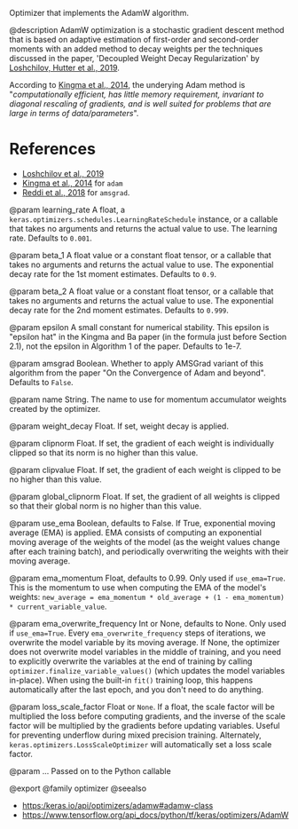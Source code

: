 Optimizer that implements the AdamW algorithm.

@description
AdamW optimization is a stochastic gradient descent method that is based on
adaptive estimation of first-order and second-order moments with an added
method to decay weights per the techniques discussed in the paper,
'Decoupled Weight Decay Regularization' by
[Loshchilov, Hutter et al., 2019](https://arxiv.org/abs/1711.05101).

According to
[Kingma et al., 2014](http://arxiv.org/abs/1412.6980),
the underying Adam method is "*computationally
efficient, has little memory requirement, invariant to diagonal rescaling of
gradients, and is well suited for problems that are large in terms of
data/parameters*".

# References
- [Loshchilov et al., 2019](https://arxiv.org/abs/1711.05101)
- [Kingma et al., 2014](http://arxiv.org/abs/1412.6980) for `adam`
- [Reddi et al., 2018](
    https://openreview.net/pdf?id=ryQu7f-RZ) for `amsgrad`.

@param learning_rate
A float, a
`keras.optimizers.schedules.LearningRateSchedule` instance, or
a callable that takes no arguments and returns the actual value to
use. The learning rate. Defaults to `0.001`.

@param beta_1
A float value or a constant float tensor, or a callable
that takes no arguments and returns the actual value to use. The
exponential decay rate for the 1st moment estimates.
Defaults to `0.9`.

@param beta_2
A float value or a constant float tensor, or a callable
that takes no arguments and returns the actual value to use. The
exponential decay rate for the 2nd moment estimates.
Defaults to `0.999`.

@param epsilon
A small constant for numerical stability. This epsilon is
"epsilon hat" in the Kingma and Ba paper (in the formula just
before Section 2.1), not the epsilon in Algorithm 1 of the paper.
Defaults to 1e-7.

@param amsgrad
Boolean. Whether to apply AMSGrad variant of this algorithm
from the paper "On the Convergence of Adam and beyond".
Defaults to `False`.

@param name
String. The name to use
for momentum accumulator weights created by
the optimizer.

@param weight_decay
Float. If set, weight decay is applied.

@param clipnorm
Float. If set, the gradient of each weight is individually
clipped so that its norm is no higher than this value.

@param clipvalue
Float. If set, the gradient of each weight is clipped to be
no higher than this value.

@param global_clipnorm
Float. If set, the gradient of all weights is clipped
so that their global norm is no higher than this value.

@param use_ema
Boolean, defaults to False. If True, exponential moving average
(EMA) is applied. EMA consists of computing an exponential moving
average of the weights of the model (as the weight values change after
each training batch), and periodically overwriting the weights with
their moving average.

@param ema_momentum
Float, defaults to 0.99. Only used if `use_ema=True`.
This is the momentum to use when computing
the EMA of the model's weights:
`new_average = ema_momentum * old_average + (1 - ema_momentum) *
current_variable_value`.

@param ema_overwrite_frequency
Int or None, defaults to None. Only used if
`use_ema=True`. Every `ema_overwrite_frequency` steps of iterations,
we overwrite the model variable by its moving average.
If None, the optimizer
does not overwrite model variables in the middle of training, and you
need to explicitly overwrite the variables at the end of training
by calling `optimizer.finalize_variable_values()`
(which updates the model
variables in-place). When using the built-in `fit()` training loop,
this happens automatically after the last epoch,
and you don't need to do anything.

@param loss_scale_factor
Float or `None`. If a float, the scale factor will
be multiplied the loss before computing gradients, and the inverse of
the scale factor will be multiplied by the gradients before updating
variables. Useful for preventing underflow during mixed precision
training. Alternately, `keras.optimizers.LossScaleOptimizer` will
automatically set a loss scale factor.

@param ...
Passed on to the Python callable

@export
@family optimizer
@seealso
+ <https:/keras.io/api/optimizers/adamw#adamw-class>
+ <https://www.tensorflow.org/api_docs/python/tf/keras/optimizers/AdamW>
